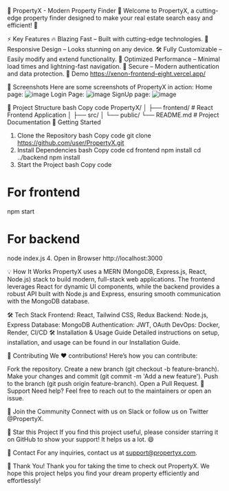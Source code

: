 
🌟 PropertyX - Modern Property Finder 🌟
Welcome to PropertyX, a cutting-edge property finder designed to make your real estate search easy and efficient! 🚀

⚡ Key Features
🔥 Blazing Fast – Built with cutting-edge technologies.
📱 Responsive Design – Looks stunning on any device.
🛠 Fully Customizable – Easily modify and extend functionality.
🚀 Optimized Performance – Minimal load times and lightning-fast navigation.
🔐 Secure – Modern authentication and data protection.
🎥 Demo
https://xenon-frontend-eight.vercel.app/

📸 Screenshots
Here are some screenshots of PropertyX in action:
Home page:
![image](https://github.com/user-attachments/assets/5c37cf40-fdf4-4e5d-abe7-aadaf8412c3b)
Login Page:
![image](https://github.com/user-attachments/assets/5088c520-0042-4b3f-bec3-fabf0c16d05e)
SignUp page:
![image](https://github.com/user-attachments/assets/46fc3b64-993d-4922-81bd-811014c2d0ba)




<!-- Replace with actual screenshot -->
<!-- Replace with actual screenshot -->

📂 Project Structure
bash
Copy code
PropertyX/
│
├── frontend/              # React Frontend Application
│   ├── src/
│   └── public/
└── README.md              # Project Documentation
🚀 Getting Started
1. Clone the Repository
bash
Copy code
git clone https://github.com/user/PropertyX.git
2. Install Dependencies
bash
Copy code
cd frontend
npm install
cd ../backend
npm install
3. Start the Project
bash
Copy code
# For frontend
npm start

# For backend
node index.js
4. Open in Browser
http://localhost:3000

💡 How It Works
PropertyX uses a MERN (MongoDB, Express.js, React, Node.js) stack to build modern, full-stack web applications. The frontend leverages React for dynamic UI components, while the backend provides a robust API built with Node.js and Express, ensuring smooth communication with the MongoDB database.

🛠️ Tech Stack
Frontend: React, Tailwind CSS, Redux
Backend: Node.js, Express
Database: MongoDB
Authentication: JWT, OAuth
DevOps: Docker, Render, CI/CD
🛠 Installation & Usage Guide
Detailed instructions on setup, installation, and usage can be found in our Installation Guide.

👥 Contributing
We ❤️ contributions! Here’s how you can contribute:

Fork the repository.
Create a new branch (git checkout -b feature-branch).
Make your changes and commit (git commit -m 'Add a new feature').
Push to the branch (git push origin feature-branch).
Open a Pull Request.
🙌 Support
Need help? Feel free to reach out to the maintainers or open an issue.

📣 Join the Community
Connect with us on Slack or follow us on Twitter @PropertyX.

🌟 Star this Project
If you find this project useful, please consider starring it on GitHub to show your support! It helps us a lot. 😄


📧 Contact
For any inquiries, contact us at support@propertyx.com.

👏 Thank You!
Thank you for taking the time to check out PropertyX. We hope this project helps you find your dream property efficiently and effortlessly!
